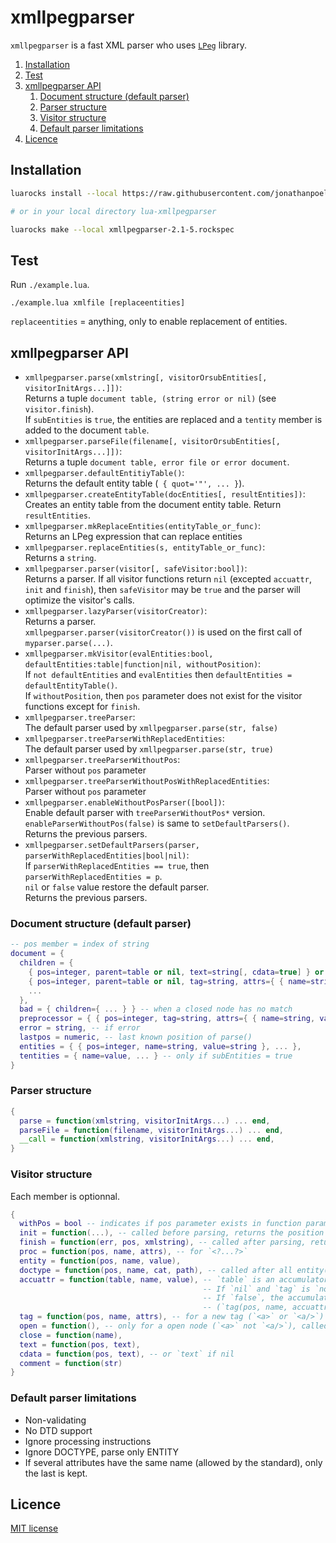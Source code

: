 # xmllpegparser

`xmllpegparser` is a fast XML parser who uses [`LPeg`](http://www.inf.puc-rio.br/~roberto/lpeg) library.

<!-- summary -->
1. [Installation](#installation)
2. [Test](#test)
3. [xmllpegparser API](#xmllpegparser-api)
    1. [Document structure (default parser)](#document-structure-default-parser)
    2. [Parser structure](#parser-structure)
    3. [Visitor structure](#visitor-structure)
    4. [Default parser limitations](#default-parser-limitations)
5. [Licence](#licence)
<!-- /summary -->


## Installation

```bash
luarocks install --local https://raw.githubusercontent.com/jonathanpoelen/lua-xmllpegparser/master/xmllpegparser-2.1-5.rockspec

# or in your local directory lua-xmllpegparser

luarocks make --local xmllpegparser-2.1-5.rockspec
```

## Test

Run `./example.lua`.

```
./example.lua xmlfile [replaceentities]
```

`replaceentities` = anything, only to enable replacement of entities.


## xmllpegparser API

- `xmllpegparser.parse(xmlstring[, visitorOrsubEntities[, visitorInitArgs...]])`:\
Returns a tuple `document table, (string error or nil)` (see `visitor.finish`).\
If `subEntities` is `true`, the entities are replaced and a `tentity` member is added to the document `table`.
- `xmllpegparser.parseFile(filename[, visitorOrsubEntities[, visitorInitArgs...]])`:\
Returns a tuple `document table, error file or error document`.
- `xmllpegparser.defaultEntitiyTable()`:\
Returns the default entity table (` { quot='"', ... }`).
- `xmllpegparser.createEntityTable(docEntities[, resultEntities])`:\
Creates an entity table from the document entity table. Return `resultEntities`.
- `xmllpegparser.mkReplaceEntities(entityTable_or_func)`:\
Returns an LPeg expression that can replace entities
- `xmllpegparser.replaceEntities(s, entityTable_or_func)`:\
Returns a `string`.
- `xmllpegparser.parser(visitor[, safeVisitor:bool])`:\
Returns a parser.
If all visitor functions return `nil` (excepted `accuattr`, `init` and `finish`), then `safeVisitor` may be `true` and the parser will optimize the visitor's calls.
- `xmllpegparser.lazyParser(visitorCreator)`:\
Returns a parser.\
`xmllpegparser.parser(visitorCreator())` is used on the first call of `myparser.parse(...)`.
- `xmllpegparser.mkVisitor(evalEntities:bool, defaultEntities:table|function|nil, withoutPosition)`:\
If `not defaultEntities` and `evalEntities` then `defaultEntities = defaultEntityTable()`.\
If `withoutPosition`, then `pos` parameter does not exist for the visitor functions except for `finish`.
- `xmllpegparser.treeParser`:\
The default parser used by `xmllpegparser.parse(str, false)`
- `xmllpegparser.treeParserWithReplacedEntities`:\
The default parser used by `xmllpegparser.parse(str, true)`
- `xmllpegparser.treeParserWithoutPos`:\
Parser without `pos` parameter
- `xmllpegparser.treeParserWithoutPosWithReplacedEntities`:\
Parser without `pos` parameter
- `xmllpegparser.enableWithoutPosParser([bool])`:\
Enable default parser with `treeParserWithoutPos*` version.\
`enableParserWithoutPos(false)` is same to `setDefaultParsers()`.\
Returns the previous parsers.
- `xmllpegparser.setDefaultParsers(parser, parserWithReplacedEntities|bool|nil)`:\
If `parserWithReplacedEntities == true`, then `parserWithReplacedEntities = p`.\
`nil` or `false` value restore the default parser.\
Returns the previous parsers.



### Document structure (default parser)

```lua
-- pos member = index of string
document = {
  children = {
    { pos=integer, parent=table or nil, text=string[, cdata=true] } or
    { pos=integer, parent=table or nil, tag=string, attrs={ { name=string, value=string }, ... }, children={ ... } },
    ...
  },
  bad = { children={ ... } } -- when a closed node has no match
  preprocessor = { { pos=integer, tag=string, attrs={ { name=string, value=string }, ... } },
  error = string, -- if error
  lastpos = numeric, -- last known position of parse()
  entities = { { pos=integer, name=string, value=string }, ... },
  tentities = { name=value, ... } -- only if subEntities = true
}
```

### Parser structure

```lua
{
  parse = function(xmlstring, visitorInitArgs...) ... end,
  parseFile = function(filename, visitorInitArgs...) ... end,
  __call = function(xmlstring, visitorInitArgs...) ... end,
}
```

### Visitor structure

Each member is optionnal.

```lua
{
  withPos = bool -- indicates if pos parameter exists in function parameter (except `finish`)
  init = function(...), -- called before parsing, returns the position of the beginning of match or nil
  finish = function(err, pos, xmlstring), -- called after parsing, returns (doc, err) or nil
  proc = function(pos, name, attrs), -- for `<?...?>`
  entity = function(pos, name, value),
  doctype = function(pos, name, cat, path), -- called after all entity()
  accuattr = function(table, name, value), -- `table` is an accumulator that will be transmitted to tag.attrs. Set to `false` for disable this function.
                                           -- If `nil` and `tag` is `not nil`, a default accumalator is used.
                                           -- If `false`, the accumulator is disabled.
                                           -- (`tag(pos, name, accuattr(accuattr({}, attr1, value1), attr2, value2)`)
  tag = function(pos, name, attrs), -- for a new tag (`<a>` or `<a/>`)
  open = function(), -- only for a open node (`<a>` not `<a/>`), called after `tag`.
  close = function(name),
  text = function(pos, text),
  cdata = function(pos, text), -- or `text` if nil 
  comment = function(str)
}
```

### Default parser limitations

- Non-validating
- No DTD support
- Ignore processing instructions
- Ignore DOCTYPE, parse only ENTITY
- If several attributes have the same name (allowed by the standard), only the last is kept.


## Licence

[MIT license](LICENSE)


<!-- https://github.com/jonathanpoelen/lua-xmllpegparser -->
